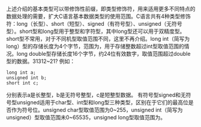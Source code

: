 上述介绍的基本类型可以带修饰性前缀，即类型修饰符，用来适用更多不同特点的数据处理的需要，扩大C语言基本数据类型的使用范围。C语言共有4种类型修饰符：long（长型）、short（短型）、signed（有符号型）、unsigned（无符号型）。short型和long型用于整型和字符型，其中long型还可以用于双精度型。short型不常用，对于不同机型取值范围不同，这里不再介绍。long int（简写为long）型的存储长度为4个字节，范围为，用于存储整数超过int型取值范围的情况。long double型存储长度16个字节，约24位有效数字，取值范围超过double型的数据。31312~21?
例如：
```  
long int a;
unsigned int b;
short int c;
```
分别表示a是长整型，b是无符号整型，c是短整型数据。
有符号型signed和无符号型unsigned适用于char型、int型和long型三种类型，区别在于它们的最高位是否作为符号位。unsigned char型取值范围为0~255，unsigned int（简写为unsigned）型取值范围未0~65535，unsigned long型取值范围为。